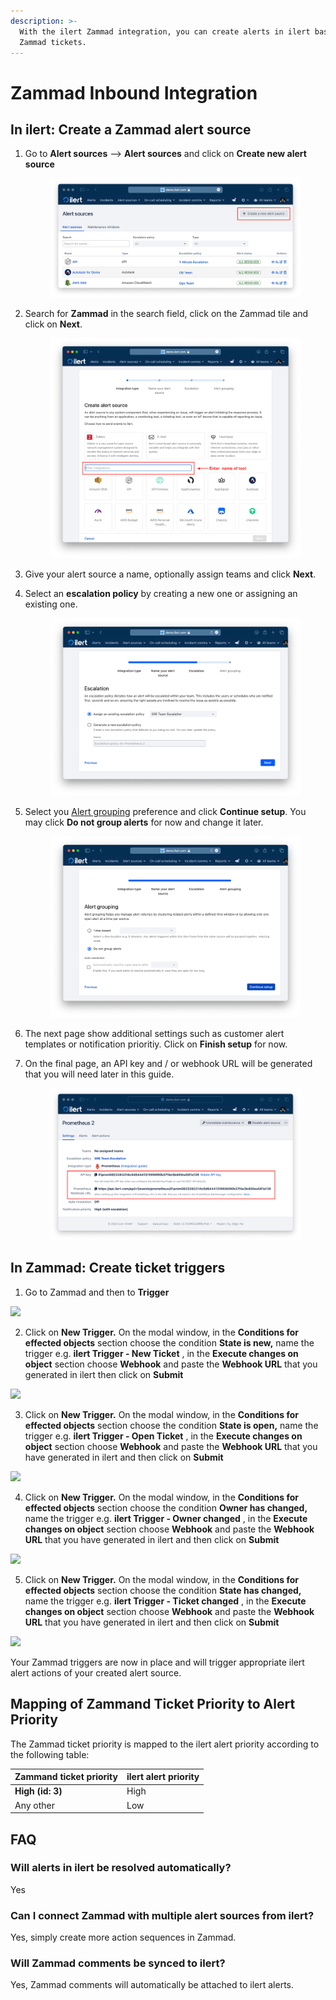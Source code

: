 ```yaml
---
description: >-
  With the ilert Zammad integration, you can create alerts in ilert based on
  Zammad tickets.
---
```


# Zammad Inbound Integration

## In ilert: Create a Zammad alert source <a href="#in-ilert" id="in-ilert"></a>

1.  Go to **Alert sources** --> **Alert sources** and click on **Create new alert source**

    <figure><img src="../../.gitbook/assets/Screenshot 2023-08-28 at 10.21.10.png" alt=""><figcaption></figcaption></figure>
2.  Search for **Zammad** in the search field, click on the Zammad tile and click on **Next**.&#x20;

    <figure><img src="../../.gitbook/assets/Screenshot 2023-08-28 at 10.24.23.png" alt=""><figcaption></figcaption></figure>
3. Give your alert source a name, optionally assign teams and click **Next**.
4.  Select an **escalation policy** by creating a new one or assigning an existing one.

    <figure><img src="../../.gitbook/assets/Screenshot 2023-08-28 at 11.37.47.png" alt=""><figcaption></figcaption></figure>
5.  Select you [Alert grouping](../../alerting/alert-sources.md#alert-grouping) preference and click **Continue setup**. You may click **Do not group alerts** for now and change it later.&#x20;

    <figure><img src="../../.gitbook/assets/Screenshot 2023-08-28 at 11.38.24.png" alt=""><figcaption></figcaption></figure>
6. The next page show additional settings such as customer alert templates or notification prioritiy. Click on **Finish setup** for now.
7.  On the final page, an API key and / or webhook URL will be generated that you will need later in this guide.

    <figure><img src="../../.gitbook/assets/Screenshot 2023-08-28 at 11.47.34 (1).png" alt=""><figcaption></figcaption></figure>

## In Zammad: Create ticket triggers <a href="#in-topdesk" id="in-topdesk"></a>

1. Go to Zammad and then to **Trigger**

![](../../.gitbook/assets/Screenshot\_07\_02\_21\_\_13\_13.png)

2. Click on **New Trigger.** On the modal window, in the **Conditions for effected objects** section choose the condition **State is new,** name the trigger e.g. **ilert Trigger - New Ticket** , in the **Execute changes on object** section choose **Webhook** and paste the **Webhook URL** that you generated in ilert then click on **Submit**

![](../../.gitbook/assets/Screenshot\_07\_02\_21\_\_13\_18.png)

3. Click on **New Trigger.** On the modal window, in the **Conditions for effected objects** section choose the condition **State is open,** name the trigger e.g. **ilert Trigger - Open Ticket** , in the **Execute changes on object** section choose **Webhook** and paste the **Webhook URL** that you have generated in ilert and then click on **Submit**

![](../../.gitbook/assets/Screenshot\_07\_02\_21\_\_13\_24.png)

4. Click on **New Trigger.** On the modal window, in the **Conditions for effected objects** section choose the condition **Owner has changed,** name the trigger e.g. **ilert Trigger - Owner changed** , in the **Execute changes on object** section choose **Webhook** and paste the **Webhook URL** that you have generated in ilert and then click on **Submit**

![](../../.gitbook/assets/Screenshot\_07\_02\_21\_\_13\_26.png)

5. Click on **New Trigger.** On the modal window, in the **Conditions for effected objects** section choose the condition **State has changed,** name the trigger e.g. **ilert Trigger - Ticket changed** , in the **Execute changes on object** section choose **Webhook** and paste the **Webhook URL** that you have generated in ilert and then click on **Submit**

![](../../.gitbook/assets/Screenshot\_07\_02\_21\_\_13\_27.png)

Your Zammad triggers are now in place and will trigger appropriate ilert alert actions of your created alert source.

## Mapping of Zammand Ticket Priority to Alert Priority

The Zammad ticket priority is mapped to the ilert alert priority according to the following table:

| Zammand ticket priority | ilert alert priority |
| ----------------------- | -------------------- |
| **High (id: 3)**        | High                 |
| Any other               | Low                  |

## FAQ <a href="#faq" id="faq"></a>

### **Will alerts in ilert be resolved automatically?**

Yes

### **Can I connect Zammad with multiple alert sources from ilert?**

Yes, simply create more action sequences in Zammad.

### Will Zammad comments be synced to ilert?

Yes, Zammad comments will automatically be attached to ilert alerts.
